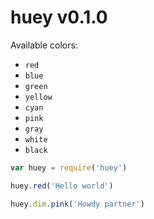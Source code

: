 
# huey v0.1.0 

Available colors:
- `red`
- `blue`
- `green`
- `yellow`
- `cyan`
- `pink`
- `gray`
- `white`
- `black`

```js
var huey = require('huey')

huey.red('Hello world')

huey.dim.pink('Howdy partner')
```

